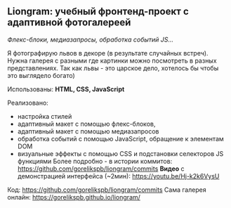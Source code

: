 Liongram: учебный фронтенд-проект с адаптивной фотогалереей
---------------
*Флекс-блоки, медиазапросы, обработка событий JS...*

Я фотографирую львов в декоре (в результате случайных встреч). Нужна галерея с разными где картинки можно посмотреть в разных представлениях. Так как львы - это царское дело, хотелось бы чтобы это выглядело богато)

Использованы:
**HTML, CSS, JavaScript**

Реализовано: 
- настройка стилей
- адаптивный макет с помощью флекс-блоков, 
- адаптивный макет с помощью медиазапросов
- обработка событий с помощью JavaScript, обращение к элементам DOM
- визуальные эффекты с помощью CSS и подстановки селекторов JS функциями
Более подробно - в истории коммитов: https://github.com/gorelikspb/liongram/commits
**Видео** с демонстрацией интерфейса (~2мин):
https://youtu.be/Hj-k2k6VysU

Код: https://github.com/gorelikspb/liongram/commits
Сама галерея онлайн: https://gorelikspb.github.io/liongram/


